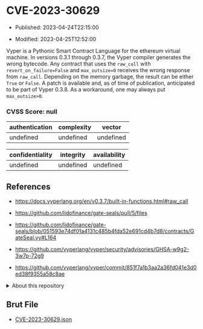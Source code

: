 # CVE-2023-30629

- Published: 2023-04-24T22:15:00

- Modified: 2023-04-25T12:52:00

Vyper is a Pythonic Smart Contract Language for the ethereum virtual machine. In versions 0.3.1 through 0.3.7, the Vyper compiler generates the wrong bytecode. Any contract that uses the `raw_call` with `revert_on_failure=False` and `max_outsize=0` receives the wrong response from `raw_call`. Depending on the memory garbage, the result can be either `True` or `False`. A patch is available and, as of time of publication, anticipated to be part of Vyper 0.3.8. As a workaround, one may always put  `max_outsize>0`.

### CVSS Score: **null**

| authentication | complexity | vector |
| --- | --- | --- |
| undefined | undefined | undefined |

| confidentiality | integrity | availability |
| --- | --- | --- |
| undefined | undefined | undefined |

## References

* https://docs.vyperlang.org/en/v0.3.7/built-in-functions.html#raw_call

* https://github.com/lidofinance/gate-seals/pull/5/files

* https://github.com/lidofinance/gate-seals/blob/051593e74df01a4131c485b4fda52e691cd4b7d8/contracts/GateSeal.vy#L164

* https://github.com/vyperlang/vyper/security/advisories/GHSA-w9g2-3w7p-72g9

* https://github.com/vyperlang/vyper/commit/851f7a1b3aa2a36fd041e3d0ed38f9355a58c8ae

<details>
<summary>About this repository</summary> 

  This repository is part of the project [Live Hack CVE](https://github.com/Live-Hack-CVE). Main website can be found [www.live-hack.org](https://www.live-hack.org) 
  
  Made by [Sn0wAlice](https://github.com/Sn0wAlice) for the people that care about security and need to have a feed of the latest CVEs. Hope you enjoy it, don't forget to star the repo and follow me on [Twitter](https://twitter.com/Sn0wAlice) and [Github](https://github.com/Sn0wAlice). And that is my [personnal website](https://www.alice-snow.me/)

  - [Home Page](https://github.com/Live-Hack-CVE)
  - [Framework](https://github.com/Live-Hack-CVE/cve-framework)
  - [CVE database](https://github.com/Live-Hack-CVE/full_database)
  - [Changelog](https://github.com/Live-Hack-CVE/Changelog)
</details>

## Brut File

* [CVE-2023-30629.json](https://raw.githubusercontent.com/Live-Hack-CVE/full_database/main/cves/2023/CVE-2023-30629.json)

